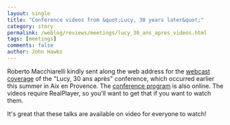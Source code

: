 ```yaml
---
layout: single 
title: "Conference videos from &quot;Lucy, 30 years later&quot;" 
category: story
permalink: /weblog/reviews/meetings/lucy_30_ans_apres_videos.html
tags: [meetings] 
comments: false 
author: John Hawks 
---
```



<p>
Roberto Macchiarelli kindly sent along the web address for the <a href="http://webcast.in2p3.fr/lucy/index.php">webcast coverage</a> of the "Lucy, 30 ans apr&egrave;s" conference, which occurred earlier this summer in Aix en Provence. The <a href="http://www.cerege.fr/lucy30/planning_en.html">conference program</a> is also online. The videos require RealPlayer, so you'll want to get that if you want to watch them. 
</p>

<p>
It's great that these talks are available on video for everyone to watch! 
</p>

